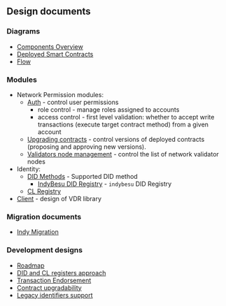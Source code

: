 ## Design documents

### Diagrams

- [Components Overview](./design/conmponents.png)
- [Deployed Smart Contracts](./design/contracts.png)
- [Flow](./design/flow.png)

### Modules

- Network Permission modules:
  - [Auth](design/auth.md) - control user permissions
    - role control - manage roles assigned to accounts
    - access control - first level validation: whether to accept write transactions (execute target contract method) from a given account
  - [Upgrading contracts](design/upgradability.md) - control versions of deployed contracts (proposing and approving new versions).
  - [Validators node management](design/network.md) - control the list of network validator nodes
- Identity:
  - [DID Methods](design/did-methods.md) - Supported DID method
    - [IndyBesu DID Registry](design/indybesu-did-registry.md) - `indybesu` DID Registry
  - [CL Registry](design/cl-registry.md)
- [Client](design/vdr.md) - design of VDR library

### Migration documents

- [Indy Migration](migration/migration.md)

### Development designs

- [Roadmap](./roadmap.md)
- [DID and CL registers approach](./design/registry.md)
- [Transaction Endorsement](./design/endorsement.md)
- [Contract upgradability](./design/upgradability.md)
- [Legacy identifiers support](./design/legacy-identifiers-support.md)
